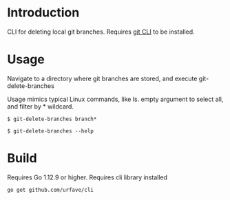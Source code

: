 # Introduction
CLI for deleting local git branches. Requires [git CLI](https://git-scm.com/downloads) to be installed.

# Usage
Navigate to a directory where git branches are stored, and execute git-delete-branches

Usage mimics typical Linux commands, like ls. empty argument to select all, and filter by * wildcard.

```
$ git-delete-branches branch*

$ git-delete-branches --help
```

# Build
Requires Go 1.12.9 or higher.
Requires cli library installed

```
go get github.com/urfave/cli
```
